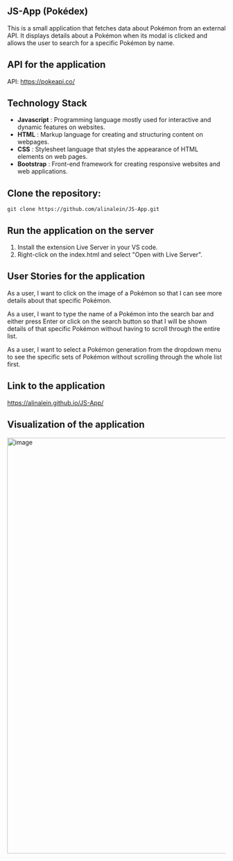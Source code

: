 ## JS-App (Pokédex)
This is a small application that fetches data about Pokémon from an external API. It displays details about a Pokémon when its modal is clicked and allows the user to search for a specific Pokémon by name.

## API for the application
API: https://pokeapi.co/

## Technology Stack
- **Javascript** : Programming language mostly used for interactive and dynamic features on websites.
- **HTML** : Markup language for creating and structuring content on webpages.
- **CSS** : Stylesheet language that styles the appearance of HTML elements on web pages.
- **Bootstrap** : Front-end framework for creating responsive websites and web applications.

## Clone the repository:
```
git clone https://github.com/alinalein/JS-App.git
```

## Run the application on the server 
1. Install the extension Live Server in your VS code.
2. Right-click on the index.html and select "Open with Live Server".

## User Stories for the application
As a user, I want to click on the image of a Pokémon so that I can see more details about that specific Pokémon.

As a user, I want to type the name of a Pokémon into the search bar and either press Enter or click on the search button so that I will be shown details of that specific Pokémon without having to scroll through the entire list.

As a user, I want to select a Pokémon generation from the dropdown menu to see the specific sets of Pokémon without scrolling through the whole list first. 

## Link to the application
https://alinalein.github.io/JS-App/

## Visualization of the application
<img width="959" alt="image" src="github.com/alinalein/JS-App/assets/111589183/cbe1ca54-cc59-45f5-9b8a-accf53466fce">


